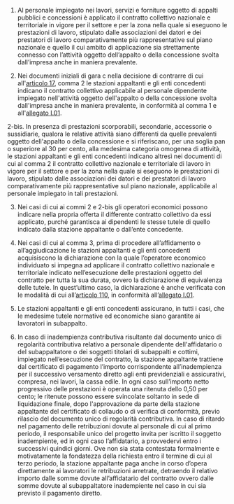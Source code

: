 1. Al personale impiegato nei lavori, servizi e forniture oggetto di appalti pubblici e concessioni è applicato il contratto collettivo nazionale e territoriale in vigore per il settore e per la zona nella quale si eseguono le prestazioni di lavoro, stipulato dalle associazioni dei datori e dei prestatori di lavoro comparativamente più rappresentative sul piano nazionale e quello il cui ambito di applicazione sia strettamente connesso con l’attività oggetto dell’appalto o della concessione svolta dall’impresa anche in maniera prevalente. 

2. Nei documenti iniziali di gara c nella decisione di contrarre di cui all'[articolo 17](/index.html?article=articolo-17&version=2), comma 2 le stazioni appaltanti e gli enti concedenti indicano il contratto collettivo applicabile al personale dipendente impiegato nell'attività oggetto dell'appalto o della concessione svolta dall'impresa anche in maniera prevalente, in conformità al comma 1 e all'[allegato I.01](/index.html?section=attachment-1-1&version=2).

  2-bis. In presenza di prestazioni scorporabili, secondarie, accessorie o sussidiarie, qualora le relative attività siano differenti da quelle prevalenti oggetto dell'appalto o della concessione e si riferiscano, per una soglia pan o superiore al 30 per cento, alla medesima categoria omogenea di attività, le stazioni appaltanti e gli enti concedenti indicano altresì nei documenti di cui al comma 2 il contratto collettivo nazionale e territoriale di lavoro in vigore per il settore e per la zona nella quale si eseguono le prestazioni di lavoro, stipulato dalle associazioni dei datori e dei prestatori di lavoro comparativamente più rappresentative sul piano nazionale, applicabile al personale impiegato in tali prestazioni. 

3. Nei casi di cui ai commi 2 e 2-bis gli operatori economici possono indicare nella propria offerta il differente contratto collettivo da essi applicato, purché garantisca ai dipendenti le stesse tutele di quello indicato dalla stazione appaltante o dall’ente concedente. 

4. Nei casi di cui al comma 3, prima di procedere all’affidamento o all’aggiudicazione le stazioni appaltanti e gli enti concedenti acquisiscono la dichiarazione con la quale l’operatore economico individuato si impegna ad applicare il contratto collettivo nazionale e territoriale indicato nell’esecuzione delle prestazioni oggetto del contratto per tutta la sua durata, ovvero la dichiarazione di equivalenza delle tutele. In quest’ultimo caso, la dichiarazione è anche verificata con le modalità di cui all’[articolo 110](/index.html?article=articolo-110&version=2), in conformità all’[allegato I.01](/index.html?section=attachment-1-1&version=2).

5. Le stazioni appaltanti e gli enti concedenti assicurano, in tutti i casi, che le medesime tutele normative ed economiche siano garantite ai lavoratori in subappalto. 

6. In caso di inadempienza contributiva risultante dal documento unico di regolarità contributiva relativo a personale dipendente dell'affidatario o del subappaltatore o dei soggetti titolari di subappalti e cottimi, impiegato nell’esecuzione del contratto, la stazione appaltante trattiene dal certificato di pagamento l’importo corrispondente all’inadempienza per il successivo versamento diretto agli enti previdenziali e assicurativi, compresa, nei lavori, la cassa edile. In ogni caso sull’importo netto progressivo delle prestazioni è operata una ritenuta dello 0,50 per cento; le ritenute possono essere svincolate soltanto in sede di liquidazione finale, dopo l'approvazione da parte della stazione appaltante del certificato di collaudo o di verifica di conformità, previo rilascio del documento unico di regolarità contributiva. In caso di ritardo nel pagamento delle retribuzioni dovute al personale di cui al primo periodo, il responsabile unico del progetto invita per iscritto il soggetto inadempiente, ed in ogni caso l’affidatario, a provvedervi entro i successivi quindici giorni. Ove non sia stata contestata formalmente e motivatamente la fondatezza della richiesta entro il termine di cui al terzo periodo, la stazione appaltante paga anche in corso d’opera direttamente ai lavoratori le retribuzioni arretrate, detraendo il relativo importo dalle somme dovute all’affidatario del contratto ovvero dalle somme dovute al subappaltatore inadempiente nel caso in cui sia previsto il pagamento diretto. 